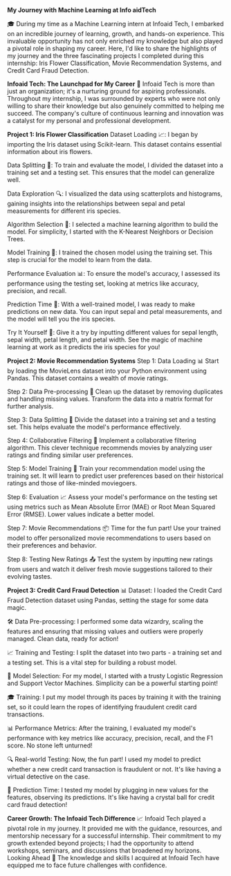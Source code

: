 **My Journey with Machine Learning at Info aidTech**

🎓 During my time as a Machine Learning intern at Infoaid Tech, I embarked on an incredible journey of learning, growth, and hands-on experience. This invaluable opportunity has not only enriched my knowledge but also played a pivotal role in shaping my career. Here, I'd like to share the highlights of my journey and the three fascinating projects I completed during this internship: Iris Flower Classification, Movie Recommendation Systems, and Credit Card Fraud Detection.

**Infoaid Tech: The Launchpad for My Career**
🚀 Infoaid Tech is more than just an organization; it's a nurturing ground for aspiring professionals. Throughout my internship, I was surrounded by experts who were not only willing to share their knowledge but also genuinely committed to helping me succeed. The company's culture of continuous learning and innovation was a catalyst for my personal and professional development.

**Project 1: Iris Flower Classification**
Dataset Loading 📈:
I began by importing the Iris dataset using Scikit-learn. This dataset contains essential information about iris flowers.

Data Splitting 🧩:
To train and evaluate the model, I divided the dataset into a training set and a testing set. This ensures that the model can generalize well.

Data Exploration 🔍:
I visualized the data using scatterplots and histograms, gaining insights into the relationships between sepal and petal measurements for different iris species.

Algorithm Selection 🤔:
I selected a machine learning algorithm to build the model. For simplicity, I started with the K-Nearest Neighbors or Decision Trees.

Model Training 🧠:
I trained the chosen model using the training set. This step is crucial for the model to learn from the data.

Performance Evaluation 📊:
To ensure the model's accuracy, I assessed its performance using the testing set, looking at metrics like accuracy, precision, and recall.

Prediction Time 🎯:
With a well-trained model, I was ready to make predictions on new data. You can input sepal and petal measurements, and the model will tell you the iris species.

Try It Yourself 🧐:
Give it a try by inputting different values for sepal length, sepal width, petal length, and petal width. See the magic of machine learning at work as it predicts the iris species for you!

**Project 2: Movie Recommendation Systems**
Step 1: Data Loading 📊
Start by loading the MovieLens dataset into your Python environment using Pandas. This dataset contains a wealth of movie ratings.

Step 2: Data Pre-processing 🧹
Clean up the dataset by removing duplicates and handling missing values.
Transform the data into a matrix format for further analysis.

Step 3: Data Splitting 🧩
Divide the dataset into a training set and a testing set. This helps evaluate the model's performance effectively.

Step 4: Collaborative Filtering 🔄
Implement a collaborative filtering algorithm. This clever technique recommends movies by analyzing user ratings and finding similar user preferences.

Step 5: Model Training 🚀
Train your recommendation model using the training set. It will learn to predict user preferences based on their historical ratings and those of like-minded moviegoers.

Step 6: Evaluation 📈
Assess your model's performance on the testing set using metrics such as Mean Absolute Error (MAE) or Root Mean Squared Error (RMSE). Lower values indicate a better model.

Step 7: Movie Recommendations 📦
Time for the fun part! Use your trained model to offer personalized movie recommendations to users based on their preferences and behavior.

Step 8: Testing New Ratings 📤
Test the system by inputting new ratings from users and watch it deliver fresh movie suggestions tailored to their evolving tastes.

**Project 3: Credit Card Fraud Detection**
📊 Dataset: I loaded the Credit Card Fraud Detection dataset using Pandas, setting the stage for some data magic.

🛠️ Data Pre-processing: I performed some data wizardry, scaling the features and ensuring that missing values and outliers were properly managed. Clean data, ready for action!

📈 Training and Testing: I split the dataset into two parts - a training set and a testing set. This is a vital step for building a robust model.

🤖 Model Selection: For my model, I started with a trusty Logistic Regression and Support Vector Machines. Simplicity can be a powerful starting point!

🎓 Training: I put my model through its paces by training it with the training set, so it could learn the ropes of identifying fraudulent credit card transactions.

📊 Performance Metrics: After the training, I evaluated my model's performance with key metrics like accuracy, precision, recall, and the F1 score. No stone left unturned!

🔍 Real-world Testing: Now, the fun part! I used my model to predict whether a new credit card transaction is fraudulent or not. It's like having a virtual detective on the case.

🔮 Prediction Time: I tested my model by plugging in new values for the features, observing its predictions. It's like having a crystal ball for credit card fraud detection!

**Career Growth: The Infoaid Tech Difference**
📈 Infoaid Tech played a pivotal role in my journey. It provided me with the guidance, resources, and mentorship necessary for a successful internship. Their commitment to my growth extended beyond projects; I had the opportunity to attend workshops, seminars, and discussions that broadened my horizons.
Looking Ahead
🌟 The knowledge and skills I acquired at Infoaid Tech have equipped me to face future challenges with confidence.

